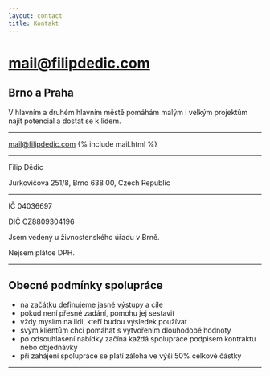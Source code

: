 ```yaml
---
layout: contact
title: Kontakt
---
```


# mail@filipdedic.com

## Brno a&nbsp;Praha
V hlavním a&nbsp;druhém hlavním městě pomáhám malým i&nbsp;velkým projektům najít potenciál a&nbsp;dostat se k lidem.

***

[mail@filipdedic.com](mailto:mail@filipdedic.com) {% include mail.html %}

***

Filip Dědic

Jurkovičova 251/8, Brno 638 00, Czech Republic

***

IČ 04036697

DIČ CZ8809304196

Jsem vedený u živnostenského úřadu v Brně.

Nejsem plátce DPH.

***

## Obecné podmínky spolupráce
* na začátku definujeme jasné výstupy a cíle
* pokud není přesné zadání, pomohu jej sestavit
* vždy myslím na lidi, kteří budou výsledek používat
* svým klientům chci pomáhat s vytvořením dlouhodobé hodnoty
* po odsouhlasení nabídky začíná každá spolupráce podpisem kontraktu nebo objednávky
* při zahájení spolupráce se platí záloha ve výši 50% celkové částky

***
